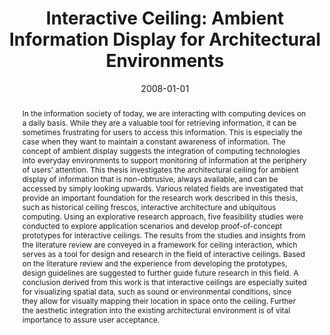 ---
abstract: In the information society of today, we are interacting with computing devices
  on a daily basis. While they are a valuable tool for retrieving information, it
  can be sometimes frustrating for users to access this information. This is especially
  the case when they want to maintain a constant awareness of information. The concept
  of ambient display suggests the integration of computing technologies into everyday
  environments to support monitoring of information at the periphery of users' attention.
  This thesis investigates the architectural ceiling for ambient display of information
  that is non-obtrusive, always available, and can be accessed by simply looking upwards.
  Various related fields are investigated that provide an important foundation for
  the research work described in this thesis, such as historical ceiling frescos,
  interactive architecture and ubiquitous computing. Using an explorative research
  approach, five feasibility studies were conducted to explore application scenarios
  and develop proof-of-concept prototypes for interactive ceilings. The results from
  the studies and insights from the literature review are conveyed in a framework
  for ceiling interaction, which serves as a tool for design and research in the field
  of interactive ceilings. Based on the literature review and the experience from
  developing the prototypes, design guidelines are suggested to further guide future
  research in this field. A conclusion derived from this work is that interactive
  ceilings are especially suited for visualizing spatial data, such as sound or environmental
  conditions, since they allow for visually mapping their location in space onto the
  ceiling. Further the aesthetic integration into the existing architectural environment
  is of vital importance to assure user acceptance.
authors:
- Martin Tomitsch
date: '2008-01-01'
featured: false
links:
- name: Publik
  url: https://publik.tuwien.ac.at/showentry.php?ID=172599&lang=1
publication_types:
- '7'
publishDate: '2008-01-01'
title: 'Interactive Ceiling: Ambient Information Display for Architectural Environments'
url_pdf: ''
---